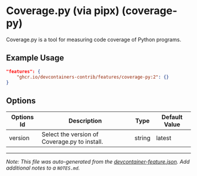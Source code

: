 

# Coverage.py (via pipx) (coverage-py)

Coverage.py is a tool for measuring code coverage of Python programs.

## Example Usage

```json
"features": {
    "ghcr.io/devcontainers-contrib/features/coverage-py:2": {}
}
```

## Options

| Options Id | Description | Type | Default Value |
|-----|-----|-----|-----|
| version | Select the version of Coverage.py to install. | string | latest |



---

_Note: This file was auto-generated from the [devcontainer-feature.json](https://github.com/devcontainers-contrib/features/blob/main/src/coverage-py/devcontainer-feature.json).  Add additional notes to a `NOTES.md`._
